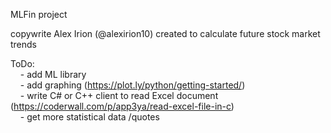MLFin project

copywrite Alex Irion (@alexirion10)
created to calculate future stock market trends

ToDo:  
&nbsp;&nbsp;&nbsp;&nbsp;- add ML library  
&nbsp;&nbsp;&nbsp;&nbsp;- add graphing (https://plot.ly/python/getting-started/)  
&nbsp;&nbsp;&nbsp;&nbsp;- write C# or C++ client to read Excel document (https://coderwall.com/p/app3ya/read-excel-file-in-c)  
&nbsp;&nbsp;&nbsp;&nbsp;- get more statistical data /quotes  
